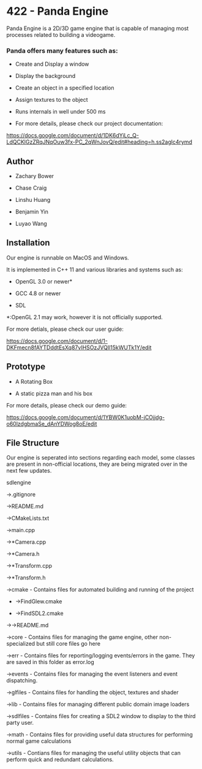 # 422 - Panda Engine

Panda Engine is a 2D/3D game engine that is capable of managing most processes related to building a videogame.

### Panda offers many features such as:

- Create and Display a window

- Display the background

- Create an object in a specified location

- Assign textures to the object

- Runs internals in well under 500 ms 

- For more details, please check our project documentation: 

https://docs.google.com/document/d/1DK6dYiLc_Q-LdQCKlGzZRqJNqOuw3fx-PC_2qWnJovQ/edit#heading=h.ss2aglc4rymd

## Author 

- Zachary Bower

- Chase Craig

- Linshu Huang

- Benjamin Yin

- Luyao Wang


## Installation 

Our engine is runnable on MacOS and Windows.

It is implemented in C++ 11 and various libraries and systems such as:

- OpenGL 3.0 or newer*

- GCC 4.8 or newer

- SDL

\*:OpenGL 2.1 may work, however it is not officially supported.

For more detials, please check our user guide:

https://docs.google.com/document/d/1-DKFmecn8fAYTDddtEsXq87vIHSOzJVQIl15kWUTk1Y/edit

## Prototype 

- A Rotating Box

- A static pizza man and his box 

For more details, please check our demo guide:

https://docs.google.com/document/d/1YBW0K1uobM-jCOjjdg-o60lzdgbmaSe_dAnYDWog8oE/edit

## File Structure

Our engine is seperated into sections regarding each model, some classes are present in non-official locations, they are being migrated over in the next few updates.

sdlengine

  ->.gitignore
  
  ->README.md
  
  ->CMakeLists.txt
  
  ->main.cpp
  
  ->\*Camera.cpp
  
  ->\*Camera.h
  
  ->\*Transform.cpp
  
  ->\*Transform.h
  
  ->cmake    - Contains files for automated building and running of the project
   -  ->FindGlew.cmake
    
   -  ->FindSDL2.cmake
    
   ->->README.md
  
  ->core     - Contains files for managing the game engine, other non-specialized but still core files go here
  
  
  
  ->err      - Contains files for reporting/logging events/errors in the game. They are saved in this folder as error.log
  
  ->events   - Contains files for managing the event listeners and event dispatching.
  
  ->glfiles  - Contains files for handling the object, textures and shader
  
  ->lib      - Contains files for managing different public domain image loaders  
  
  ->sdlfiles - Contains files for creating a SDL2 window to display to the third party user.
  
  ->math     - Contains files for providing useful data structures for performing normal game calculations 
  
  ->utils    - Contians files for managing the useful utility objects that can perform quick and redundant calculations.
    
